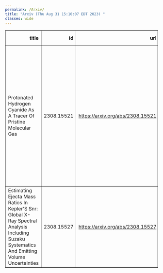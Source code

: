 ```yaml
---
permalink: /Arxiv/
title: "Arxiv (Thu Aug 31 15:10:07 EDT 2023) "
classes: wide
---
```

<table border="1" class="dataframe">
  <thead>
    <tr style="text-align: right;">
      <th>title</th>
      <th>id</th>
      <th>url</th>
      <th>authors</th>
      <th>Local Authors</th>
    </tr>
  </thead>
  <tbody>
    <tr>
      <td>Protonated Hydrogen Cyanide As A Tracer Of Pristine Molecular Gas</td>
      <td>2308.15521</td>
      <td><a href="https://arxiv.org/abs/2308.15521" target="_blank">https://arxiv.org/abs/2308.15521</a></td>
      <td>Y. Gong, F. J. Du, C. Henkel, A. M. Jacob, A. Belloche, J. Z. Wang, K. M. Menten, W. Yang, D. H. Quan, C. T. Bop, G. N. Ortiz-León, X. D. Tang, M. R. Rugel, S. Liu</td>
      <td>Ji Wang</td>
    </tr>
    <tr>
      <td>Estimating Ejecta Mass Ratios In Kepler'S Snr: Global X-Ray Spectral   Analysis Including Suzaku Systematics And Emitting Volume Uncertainties</td>
      <td>2308.15527</td>
      <td><a href="https://arxiv.org/abs/2308.15527" target="_blank">https://arxiv.org/abs/2308.15527</a></td>
      <td>Tyler Holland-Ashford, Patrick Slane, Laura A. Lopez, Katie Auchettl, Vinay Kashyap</td>
      <td>Laura Lopez</td>
    </tr>
  </tbody>
</table>